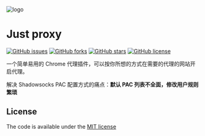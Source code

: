 ![logo](https://raw.githubusercontent.com/0jinxing/just-proxy/master/public/emoticon.png)

# Just proxy

[![GitHub issues](https://img.shields.io/github/issues/0jinxing/just-proxy.svg)](https://github.com/0jinxing/just-proxy/issues)
[![GitHub forks](https://img.shields.io/github/forks/0jinxing/just-proxy.svg)](https://github.com/0jinxing/just-proxy/network)
[![GitHub stars](https://img.shields.io/github/stars/0jinxing/just-proxy.svg)](https://github.com/0jinxing/just-proxy/stargazers)
[![GitHub license](https://img.shields.io/github/license/0jinxing/just-proxy.svg)](https://github.com/0jinxing/just-proxy)

一个简单易用的 Chrome 代理插件，可以按你所想的方式在需要的代理的网站开启代理。

解决 Shadowsocks PAC 配置方式的痛点：**默认 PAC 列表不全面，修改用户规则繁琐**

## License

The code is available under the [MIT license](https://github.com/0jinxing/just-proxy/blob/master/LICENSE)
